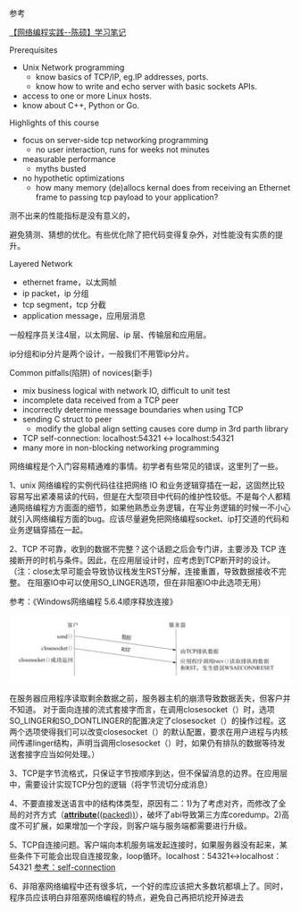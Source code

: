 参考

[【网络编程实践--陈硕】学习笔记](https://blog.csdn.net/weixin_43919932/article/details/121308426)

Prerequisites

- Unix Network programming
  - know basics of TCP/IP, eg.IP addresses, ports.
  - know how to write and echo server with basic sockets APIs.
- access to one or more Linux hosts.
- know about C++, Python or Go.



Highlights of this course

- focus on server-side tcp networking programming
  - no user interaction, runs for weeks not minutes
- measurable performance
  - myths busted
- no hypothetic optimizations
  - how many memory (de)allocs kernal does from receiving an Ethernet frame to passing tcp payload to your application?

测不出来的性能指标是没有意义的，

避免猜测、猜想的优化。有些优化除了把代码变得复杂外，对性能没有实质的提升。



Layered Network

- ethernet frame，以太网帧
- ip packet，ip 分组
- tcp segment，tcp 分截
- application message，应用层消息

一般程序员关注4层，以太网层、ip 层、传输层和应用层。

ip分组和ip分片是两个设计，一般我们不用管ip分片。



Common pitfalls(陷阱) of novices(新手)

- mix business logical with network IO, difficult to unit test
- incomplete data received from a TCP peer
- incorrectly determine message boundaries when using TCP
- sending C struct to peer
  - modify the global align setting causes core dump in 3rd parth library
- TCP self-connection: localhost:54321 <-> localhost:54321
- many more in non-blocking networking programming

网络编程是个入门容易精通难的事情。初学者有些常见的错误，这里列了一些。

1、unix 网络编程的实例代码往往把网络 IO 和业务逻辑穿插在一起，这固然比较容易写出紧凑易读的代码，但是在大型项目中代码的维护性较低。不是每个人都精通网络编程方方面面的细节，如果他熟悉业务逻辑，在写业务逻辑的时候一不小心就引入网络编程方面的bug。应该尽量避免把网络编程socket、ip打交道的代码和业务逻辑穿插在一起。

2、TCP 不可靠，收到的数据不完整？这个话题之后会专门讲，主要涉及 TCP 连接断开的时机与条件。因此，在应用层设计时，应考虑到TCP断开时的设计。
（注：close太早可能会导致协议栈发生RST分解，连接重置，导致数据接收不完整。 在阻塞IO中可以使用SO_LINGER选项，但在非阻塞IO中此选项无用）

参考：《Windows网络编程 5.6.4顺序释放连接》

![image-20230315165019485](assets/image-20230315165019485.png)

在服务器应用程序读取剩余数据之前，服务器主机的崩溃导致数据丢失，但客户并不知道。
对于面向连接的流式套接字而言，在调用closesocket（）时，选项SO_LINGER和SO_DONTLINGER的配置决定了closesocket（）的操作过程。这两个选项使得我们可以改变closesocket（）的默认配置，要求在用户进程与内核间传递linger结构，声明当调用closesocket（）时，如果仍有排队的数据等待发送套接字应当如何处理。）

3、TCP是字节流格式，只保证字节按顺序到达，但不保留消息的边界。在应用层中，需要设计实现TCP分包的逻辑（将字节流切分成消息）

4、不要直接发送语言中的结构体类型，原因有二：1)为了考虑对齐，而修改了全局的对齐方式（[**attribute**((packed))](http://blog.chinaunix.net/uid-25768133-id-3485479.html)），破坏了abi导致第三方库coredump。2)高度不可扩展，如果增加一个字段，则客户端与服务端都需要进行升级。

5、TCP自连接问题。客户端向本机服务端发起连接时，如果服务器没有起来，某些条件下可能会出现自连接现象，loop循环。localhost：54321<->localhost：54321 [参考：self-connection](https://blog.csdn.net/weixin_44787158/article/details/93200751)

6、非阻塞网络编程中还有很多坑，一个好的库应该把大多数坑都填上了。同时，程序员应该明白非阻塞网络编程的特点，避免自己再把坑挖开掉进去



